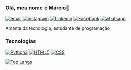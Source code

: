 ### Olá, meu nome é Márcio👋


[![email](	https://img.shields.io/badge/Gmail-D14836?style=for-the-badge&logo=gmail&logoColor=white)](https://marcio060498@gmail.com)
[![instagram](https://img.shields.io/badge/Instagram-E4405F?style=for-the-badge&logo=instagram&logoColor=white)](https://www.instagram.com/marcinhocdds/)
[![Linkedin](https://img.shields.io/badge/LinkedIn-0077B5?style=for-the-badge&logo=linkedin&logoColor=white)](https://www.linkedin.com/in/marcio-cesar-dias-da-silva-3b572522a/)
[![Facebook](https://img.shields.io/badge/Facebook-1877F2?style=for-the-badge&logo=facebook&logoColor=white)](https://www.facebook.com/marcio.cesar.7739)
[![whatsapp](https://img.shields.io/badge/WhatsApp-25D366?style=for-the-badge&logo=whatsapp&logoColor=white)](https://api.whatsapp.com/send?phone=5513997379899&text=Ol%C3%A1!)


Amante da tecnologia, estudante de programação
### Tecnologias 
[![Python3](	https://img.shields.io/badge/Python-14354C?style=for-the-badge&logo=python&logoColor=white)](https://github.com/marcionogit)
[![HTML5](https://img.shields.io/badge/HTML5-E34F26?style=for-the-badge&logo=html5&logoColor=white)](https://github.com/marcionogit)
[![CSS](https://img.shields.io/badge/CSS3-1572B6?style=for-the-badge&logo=css3&logoColor=white)](https://github.com/marcionogit)

[![Top Langs](https://github-readme-stats.vercel.app/api/top-langs/?username=marcionogit&layout=compact&icons=true&theme=dark)](https://github.com/marcionogit/github-readme-stats)
